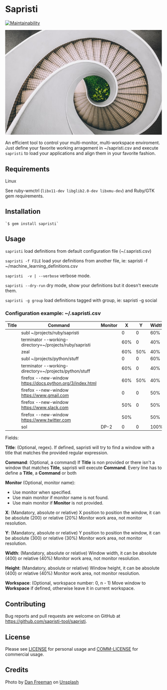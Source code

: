 # Sapristi

[![Maintainability](https://api.codeclimate.com/v1/badges/e168b7940a847148f617/maintainability)](https://codeclimate.com/github/sapristi-tool/sapristi/maintainability)

![Sapristi image](/assets/images/sapristi.jpg)

An efficient tool to control your multi-monitor, multi-workspace enviroment. Just define your favorite working arragement in ~/sapristi.csv  and execute `sapristi` to load your applications and align them in your favorite fashion.

## Requirements

Linux

See ruby-wmctrl (`libx11-dev libglib2.0-dev libxmu-dev`) and Ruby/GTK gem requirements.


## Installation

    `$ gem install sapristi`

## Usage

`sapristi` load definitions from default configuration file (~/.sapristi.csv)

`sapristi -f FILE` load your definitions from another file, ie: sapristi -f ~/machine_learning_definitions.csv

`sapristi  -v | --verbose` verbose mode.

`sapristi --dry-run` dry mode, show your definitions but it doesn't execute them.

`sapristi -g group` load definitions tagged with group, ie: sapristi -g social


### Configuration example: ~/.sapristi.csv

| __Title__ | __Command__                                                                         | __Monitor__ | __X__          | __Y__          | __Width__  | __Height__ | __Workspace__ | __Group__    |
|-------|---------------------------------------------------------------------------------|---------|------------|------------|--------|--------|-----------|----------|
|       | subl ~/projects/ruby/sapristi                                                   |         | 0          | 0          | 60%    | 100%   | 0         | sapristi |
|       | terminator --working-directory=~/projects/ruby/sapristi                         |         | 60%        | 0          | 40%    | 50%    | 0         | sapristi |
|       | zeal                                                                            |         | 60%        | 50%        | 40%    | 50%    | 0         | sapristi |
|       | subl ~/projects/python/stuff                                                    |         | 0          | 0          | 60%    | 100%   | 1         | python   |
|       | terminator --working-directory=~/projects/python/stuff                          |         | 60%        | 0          | 40%    | 50%    | 1         | python   |
|       | firefox --new-window https://docs.python.org/3/index.html                       |         | 60%        | 50%        | 40%    | 50%    | 1         | python   |
|       | firefox --new-window https://www.gmail.com                                      |         | 0          | 0          | 50%    | 100%   | 2         | social   |
|       | firefox --new-window https://www.slack.com                                      |         | 50%        | 0          | 50%    | 50%    | 2         | social   |
|       | firefox --new-window https://www.twitter.com                                    |         | 50%        |            | 50%    | 50%    | 2         | social   |
|       | sol                                                                             | DP-2    | 0          | 0          | 100%   | 100%   | 3         | games    |

Fields:

__Title__: (Optional, regex). If defined, sapristi will try to find a window with a title that matches the provided regular expression.

__Command__: (Optional, a command) If __Title__ is non provided or there isn't a window that matches __Title__, sapristi will execute __Command__.
Every line has to define a __Title__, a __Command__ or both

__Monitor__ (Optional, monitor name):
  - Use monitor when specified.
  - Use main monitor if monitor name is not found.
  - Use main monitor if __Monitor__ is not provided.
  
__X__: (Mandatory, absolute or relative) X position to position the window, it can be absolute (200) or relative (20%) Monitor work area, not monitor resolution.

__Y__: (Mandatory, absolute or relative) Y position to position the window, it can be absolute (300) or relative (30%) Monitor work area, not monitor resolution.

__Width__: (Mandatory, absolute or relative) Window width, it can be absolute (400) or relative (40%) Monitor work area, not monitor resolution.

__Height__: (Mandatory, absolute or relative) Window height, it can be absolute (400) or relative (40%) Monitor work area, not monitor resolution.

__Workspace__: (Optional, workspace number: 0, n - 1) Move window to __Workspace__ if defined, otherwise leave it in current workspace.


## Contributing

Bug reports and pull requests are welcome on GitHub at https://github.com/sapristi-tool/sapristi.

## License

Please see [LICENSE](https://github.com/sapristi-tool/sapristi/blob/master/LICENSE.txt) for personal usage and [COMM-LICENSE](https://github.com/sapristi-tool/sapristi/blob/master/COMM-LICENSE.txt) for commercial usage.

## Credits
<span>Photo by <a href="https://unsplash.com/@danfreemanphoto?utm_source=unsplash&amp;utm_medium=referral&amp;utm_content=creditCopyText">Dan Freeman</a> on <a href="https://unsplash.com/?utm_source=unsplash&amp;utm_medium=referral&amp;utm_content=creditCopyText">Unsplash</a></span>
